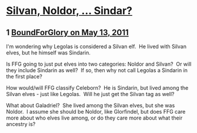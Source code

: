 # [Silvan, Noldor, ... Sindar?](https://community.fantasyflightgames.com/topic/46737-silvan-noldor-sindar/)

## 1 [BoundForGlory on May 13, 2011](https://community.fantasyflightgames.com/topic/46737-silvan-noldor-sindar/?do=findComment&comment=468030)

I'm wondering why Legolas is considered a Silvan elf.  He lived with Silvan elves, but he himself was Sindarin.

Is FFG going to just put elves into two categories: Noldor and Silvan?  Or will they include Sindarin as well?  If so, then why not call Legolas a Sindarin in the first place?

How would/will FFG classify Celeborn?  He is Sindarin, but lived among the Silvan elves - just like Legolas.  Will he just get the Silvan tag as well?

What about Galadriel?  She lived among the Silvan elves, but she was Noldor.  I assume she should be Noldor, like Glorfindel, but does FFG care more about who elves live among, or do they care more about what their ancestry is?

